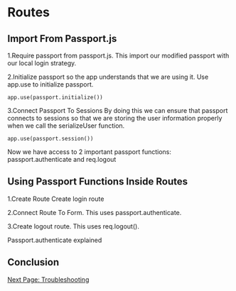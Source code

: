 # Routes
<!-- Main Heading
Brief overview
Subheadings as necessary
Graphics
Sep blocks instruction steps
Notes cautions and warnings as needed
Conclusion -->

## Import From Passport.js

1.Require passport from passport.js.
This import our modified passport with our local login strategy.

2.Initialize passport so the app understands that we are using it.
Use app.use to initialize passport.

`app.use(passport.initialize())`

3.Connect Passport To Sessions
By doing this we can ensure that passport connects to sessions so that we are storing the user information properly when we call the serializeUser function.

`app.use(passport.session())`

Now we have access to 2 important passport functions: passport.authenticate and req.logout
<!-- show code block of routes -->

## Using Passport Functions Inside Routes

<!-- explain routes briefly and include a link for further reading -->

1.Create Route
Create login route

2.Connect Route To Form. This uses passport.authenticate.

3.Create logout route. This uses req.logout().

Passport.authenticate explained
<!-- Explain what we have created and how these routes work -->

## Conclusion
<!-- celebrate -->

[Next Page: Troubleshooting](/trouble)